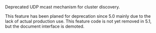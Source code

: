 Deprecated UDP mcast mechanism for cluster discovery.

This feature has been planed for deprecation since 5.0 mainly due to the lack of
actual production use.
This feature code is not yet removed in 5.1, but the document interface is demoted.
